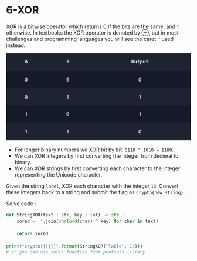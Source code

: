 # 6-XOR

XOR is a bitwise operator which returns 0 if the bits are the same, and 1 otherwise. In textbooks the XOR operator is denoted by ⊕, but in most challenges and programming languages you will see the caret `^` used instead.

![Screenshot 2024-01-01 072935.png](PHOTOS/XOR.png)

- For longer binary numbers we XOR bit by bit: `0110 ^ 1010 = 1100`.
- We can XOR integers by first converting the integer from decimal to binary.
- We can XOR strings by first converting each character to the integer representing the Unicode character.

Given the string `label`, XOR each character with the integer `13`. Convert these integers back to a string and submit the flag as `crypto{new_string}`.

Solve code :

```python
def StringXOR(text : str, key : int) -> str : 
    xored = ''.join(chr(ord(char) ^ key) for char in text)
    
    return xored

print("crypto{{{}}}".format(StringXOR("lable", 13)))
# or you can use xor() function from pwntools library 
```
